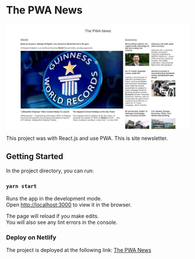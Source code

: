 # The PWA News

<img src=".github/the-pwa-frontend.png" alt="The PWA News Homepage">

This project was with React.js and use PWA. This is site newsletter.

## Getting Started

In the project directory, you can run:

### `yarn start`

Runs the app in the development mode.\
Open [http://localhost:3000](http://localhost:3000) to view it in the browser.

The page will reload if you make edits.\
You will also see any lint errors in the console.

### Deploy on Netlify

The project is deployed at the following link: [The PWA News](https://the-pwa-news.netlify.app)
